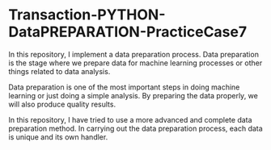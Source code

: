 # Transaction-PYTHON-DataPREPARATION-PracticeCase7
In this repository, I implement a data preparation process. Data preparation is the stage where we prepare data for machine learning processes or other things related to data analysis.

Data preparation is one of the most important steps in doing machine learning or just doing a simple analysis. By preparing the data properly, we will also produce quality results.

In this repository, I have tried to use a more advanced and complete data preparation method. In carrying out the data preparation process, each data is unique and its own handler.
